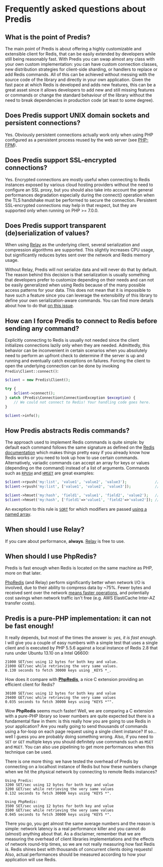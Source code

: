 # Frequently asked questions about Predis #

## What is the point of Predis? ##

The main point of Predis is about offering a highly customizable and extensible client for Redis,
that can be easily extended by developers while still being reasonably fast. With Predis you can
swap almost any class with your own custom implementation: you can have custom connection classes,
new distribution strategies for client-side sharding, or handlers to replace or add Redis commands.
All of this can be achieved without messing with the source code of the library and directly in your
own application. Given the fast pace at which Redis is developed and adds new features, this can be
a great asset since it allows developers to add new and still missing features or commands or change
the standard behaviour of the library without the need to break dependencies in production code (at
least to some degree).

## Does Predis support UNIX domain sockets and persistent connections? ##

Yes. Obviously persistent connections actually work only when using PHP configured as a persistent
process reused by the web server (see [PHP-FPM](http://php-fpm.org)).

## Does Predis support SSL-encrypted connections? ##

Yes. Encrypted connections are mostly useful when connecting to Redis instances exposed by various
cloud hosting providers without the need to configure an SSL proxy, but you should also take into
account the general performances degradation especially during the connect() operation when the TLS
handshake must be performed to secure the connection. Persistent SSL-encrypted connections may help
in that respect, but they are supported only when running on PHP >= 7.0.0.

## Does Predis support transparent (de)serialization of values? ##

When using [Relay](https://github.com/cachewerk/relay) as the underlying client, several
serialization and compression algorithms are supported. This slightly increases CPU usage,
but significantly reduces bytes sent over the network and Redis memory usage.

Without Relay, Predis will not serialize data and will never do that by default. The reason
behind this decision is that serialization is usually something that developers prefer to
customize depending on their needs and can not be easily generalized when using Redis because
of the many possible access patterns for your data. This does not mean that it is impossible
to have such a feature since you can leverage the extensibility of this library to define
your own serialization-aware commands. You can find more details about how to do that
[on this issue](http://github.com/predis/predis/issues/29#issuecomment-1202624).

## How can I force Predis to connect to Redis before sending any command? ##

Explicitly connecting to Redis is usually not needed since the client initializes connections lazily
only when they are needed. Admittedly, this behavior can be inconvenient in certain scenarios when
you absolutely need to perform an upfront check to determine if the server is up and running and
eventually catch exceptions on failures. Forcing the client to open the underlying connection can be
done by invoking `Predis\Client::connect()`:

```php
$client = new Predis\Client();

try {
    $client->connect();
} catch (Predis\Connection\ConnectionException $exception) {
    // We could not connect to Redis! Your handling code goes here.
}

$client->info();
```

## How Predis abstracts Redis commands? ##

The approach used to implement Redis commands is quite simple: by default each command follows the
same signature as defined on the [Redis documentation](http://redis.io/commands) which makes things
pretty easy if you already know how Redis works or you need to look up how to use certain commands.
Alternatively, variadic commands can accept an array for keys or values (depending on the command)
instead of a list of arguments. Commands such as [`RPUSH`](http://redis.io/commands/rpush) and
[`HMSET`](http://redis.io/commands/hmset) are great examples:

```php
$client->rpush('my:list', 'value1', 'value2', 'value3');             // plain method arguments
$client->rpush('my:list', ['value1', 'value2', 'value3']);           // single argument array

$client->hmset('my:hash', 'field1', 'value1', 'field2', 'value2');   // plain method arguments
$client->hmset('my:hash', ['field1'=>'value1', 'field2'=>'value2']); // single named array
```

An exception to this rule is [`SORT`](http://redis.io/commands/sort) for which modifiers are passed
[using a named array](tests/Predis/Command/KeySortTest.php#L54-L75).

## When should I use Relay? ##

If you care about performance, __always__. [Relay](https://github.com/cachewerk/relay) is free to use.

## When should I use PhpRedis? ###

Predis is fast enough when Redis is located on the same machine as PHP, more on that later.

[PhpRedis](https://github.com/phpredis/phpredis) (and Relay) perform significantly better when
network I/O is involved, due to their ability to compress data by ~75%. Fewer bytes and received
sent over the network [means faster operations](https://akalongman.medium.com/phpredis-vs-predis-comparison-on-real-production-data-a819b48cbadb),
and potentially cost savings when network traffic isn't free (e.g. AWS ElastiCache Inter-AZ transfer costs).

## Predis is a pure-PHP implementation: it can not be fast enough! ##

It really depends, but most of the times the answer is: _yes, it is fast enough_. I will give you a
couple of easy numbers with a simple test that uses a single client and is executed by PHP 5.5.6
against a local instance of Redis 2.8 that runs under Ubuntu 13.10 on a Intel Q6600:

```
21000 SET/sec using 12 bytes for both key and value.
21000 GET/sec while retrieving the very same values.
0.130 seconds to fetch 30000 keys using _KEYS *_.
```

How does it compare with [__PhpRedis__](http://github.com/phpredis/phpredis), a nice C extension
providing an efficient client for Redis?

```
30100 SET/sec using 12 bytes for both key and value
29400 GET/sec while retrieving the very same values
0.035 seconds to fetch 30000 keys using "KEYS *"".
```

Wow __PhpRedis__ seems much faster! Well, we are comparing a C extension with a pure-PHP library so
lower numbers are quite expected but there is a fundamental flaw in them: is this really how you are
going to use Redis in your application? Are you really going to send thousands of commands using a
for-loop on each page request using a single client instance? If so... well I guess you are probably
doing something wrong. Also, if you need to `SET` or `GET` multiple keys you should definitely use
commands such as `MSET` and `MGET`. You can also use pipelining to get more performances when this
technique can be used.

There is one more thing: we have tested the overhead of Predis by connecting on a localhost instance
of Redis but how these numbers change when we hit the physical network by connecting to remote Redis
instances?

```
Using Predis:
3200 SET/sec using 12 bytes for both key and value
3200 GET/sec while retrieving the very same values
0.132 seconds to fetch 30000 keys using "KEYS *".

Using PhpRedis:
3500 SET/sec using 12 bytes for both key and value
3500 GET/sec while retrieving the very same values
0.045 seconds to fetch 30000 keys using "KEYS *".
```

There you go, you get almost the same average numbers and the reason is simple: network latency is a
real performance killer and you cannot do (almost) anything about that. As a disclaimer, remember
that we are measuring the overhead of client libraries implementations and the effects of network
round-trip times, so we are not really measuring how fast Redis is. Redis shines best with thousands
of concurrent clients doing requests! Also, actual performances should be measured according to how
your application will use Redis.
